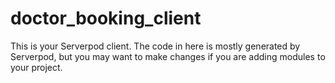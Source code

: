 # doctor_booking_client

This is your Serverpod client. The code in here is mostly generated by
Serverpod, but you may want to make changes if you are adding modules to your
project.
